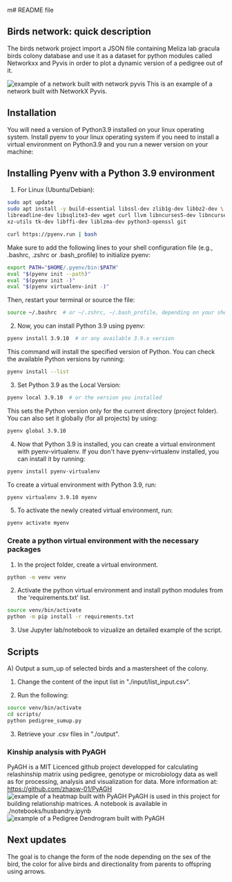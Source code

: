 m# README file

## Birds network: quick description

The birds network project import a JSON file containing Meliza lab gracula birds colony database and use it
as a dataset for python modules called Networkxx and Pyvis in order to plot a dynamic version of a pedigree 
out of it.

![example of a network built with network pyvis](https://pyvis.readthedocs.io/en/latest/_images/net2.png)
This is an example of a network built with NetworkX Pyvis.

## Installation

You will need a version of  Python3.9 installed on your linux operating system. Install pyenv to your linux operating system if
you need to install a virtual environment on Python3.9 and you run a newer version on your machine:

## Installing Pyenv with a Python 3.9 environment
1) For Linux (Ubuntu/Debian):
```bash
sudo apt update
sudo apt install -y build-essential libssl-dev zlib1g-dev libbz2-dev \
libreadline-dev libsqlite3-dev wget curl llvm libncurses5-dev libncursesw5-dev \
xz-utils tk-dev libffi-dev liblzma-dev python3-openssl git

curl https://pyenv.run | bash
```

Make sure to add the following lines to your shell configuration file (e.g., .bashrc, .zshrc or .bash_profile) to initialize pyenv:
```bash
export PATH="$HOME/.pyenv/bin:$PATH"
eval "$(pyenv init --path)"
eval "$(pyenv init -)"
eval "$(pyenv virtualenv-init -)"
```

Then, restart your terminal or source the file:
```bash
source ~/.bashrc  # or ~/.zshrc, ~/.bash_profile, depending on your shell
```

2) Now, you can install Python 3.9 using pyenv:
```bash
pyenv install 3.9.10  # or any available 3.9.x version
```

This command will install the specified version of Python. You can check the available Python versions by running:
```bash
pyenv install --list
```

3) Set Python 3.9 as the Local Version:
```bash
pyenv local 3.9.10  # or the version you installed
```
This sets the Python version only for the current directory (project folder). You can also set it globally (for all projects) by using:
```bash
pyenv global 3.9.10
```

4) Now that Python 3.9 is installed, you can create a virtual environment with pyenv-virtualenv. If you don't have pyenv-virtualenv installed, you can install it by running:
```bash
pyenv install pyenv-virtualenv
```
To create a virtual environment with Python 3.9, run:
```bash
pyenv virtualenv 3.9.10 myenv
```
5) To activate the newly created virtual environment, run:
```bash
pyenv activate myenv
```

### Create a python virtual environment with the necessary packages 
1) In the project folder, create a virtual 
environment.

```bash
python -m venv venv
```

2) Activate the python virtual environment and install python modules from the 'requirements.txt' list.

```bash
source venv/bin/activate
python -m pip install -r requirements.txt
```

3) Use Jupyter lab/notebook to vizualize an detailed example of the script.

## Scripts
A) Output a sum_up of selected birds and a mastersheet of the colony.
1) Change the content of the input list in "./input/list_input.csv".

2) Run the following:
```bash
source venv/bin/activate
cd scripts/
python pedigree_sumup.py
```

3) Retrieve your .csv files in "./output".

### Kinship analysis with PyAGH
PyAGH is a MIT Licenced github project developped for calculating relashinship matrix using pedigree, genotype or microbiology data as well as for processing, analysis and visualization for data.
More information at: https://github.com/zhaow-01/PyAGH
![example of a heatmap built with PyAGH](https://raw.githubusercontent.com/zhaow-01/PyAGH/main/picture/heat_example.png)
PyAGH is used in this project for building relationship matrices. A notebook is available in ./notebooks/husbandry.ipynb
![example of a Pedigree Dendrogram built with PyAGH](https://raw.githubusercontent.com/zhaow-01/PyAGH/main/picture/cluster_example.png)

## Next updates

The goal is to change the form of the node depending on the sex of the bird, the color for alive birds and 
directionality from parents to offspring using arrows.

